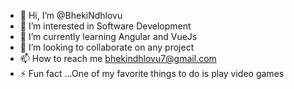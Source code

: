 - 👋 Hi, I’m @BhekiNdhlovu
- 👀 I’m interested in Software Development
- 🌱 I’m currently learning Angular and VueJs
- 💞️ I’m looking to collaborate on any project
- 📫 How to reach me bhekindhlovu7@gmail.com
- ⚡ Fun fact ...One of my favorite things to do is play video games
